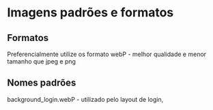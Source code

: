 # Imagens padrões e formatos

## Formatos

Preferencialmente utilize os formato webP - melhor qualidade e menor tamanho que jpeg e png

## Nomes padrões

background_login.webP - utilizado pelo layout de login,
